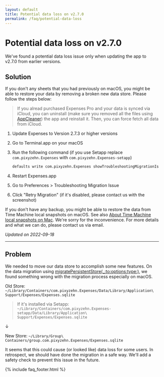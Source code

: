 ```yaml
---
layout: default
title: Potential data loss on v2.7.0
permalink: /faq/potential-data-loss
---
```


# Potential data loss on v2.7.0

We've found a potential data loss issue only when updating the app to v2.7.0 from earlier versions.

## Solution

If you don't any sheets that you had previously on macOS, you might be able to restore your data by removing a broken new data store. Please follow the steps below:

> If you alread purchased Expenses Pro and your data is synced via iCloud, you can uninstall (make sure you removed all the files using [AppCleaner](https://freemacsoft.net/appcleaner/)) the app and reinstall it. Then, you can force fetch all data from iCloud.

1. Update Expenses to Version 2.7.3 or higher versions
2. Go to Terminal.app on your macOS
3. Run the following command (if you use Setapp replace `com.pixyzehn.Expenses` with `com.pixyzehn.Expenses-setapp`)

    ```sh
    defaults write com.pixyzehn.Expenses showTroubleshootingMigrationIssueEnabled -bool true
    ```

4. Restart Expenses.app
5. Go to Preferences > Troubleshooting Migration Issue
6. Click "Retry Migration" (if it's disabled, please contact us with the screenshot)

If you don't have any backup, you might be able to restore the data from Time Machine local snapshots on macOS. See also [About Time Machine local snapshots on Mac](https://support.apple.com/guide/mac-help/about-time-machine-local-snapshots-mh35933/mac). We're sorry for the inconvenience. For more details and what we can do, please contact us via email.

*Updated on 2022-09-18*

---

## Problem

We needed to move our data store to accomplish some new features. On the data migration using [migratePersistentStore(_:to:options:type:)](https://developer.apple.com/documentation/coredata/nspersistentstorecoordinator/3747534-migratepersistentstore), we found something wrong with the migration process especially on macOS.

Old Store:
`~/Library/Containers/com.pixyzehn.Expenses/Data/Library/Application\ Support/Expenses/Expenses.sqlite`  
> If it's installed via Setapp: `~/Library/Containers/com.pixyzehn.Expenses-setapp/Data/Library/Application\ Support/Expenses/Expenses.sqlite`

↓

New Store:
`~/Library/Group\ Containers/group.com.pixyzehn.Expenses/Expenses.sqlite`

It seems that this could cause (or looked like) data loss for some users. In retrospect, we should have done the migration in a safe way. We'll add a safety check to prevent this issue in the future.

{% include faq_footer.html %}
